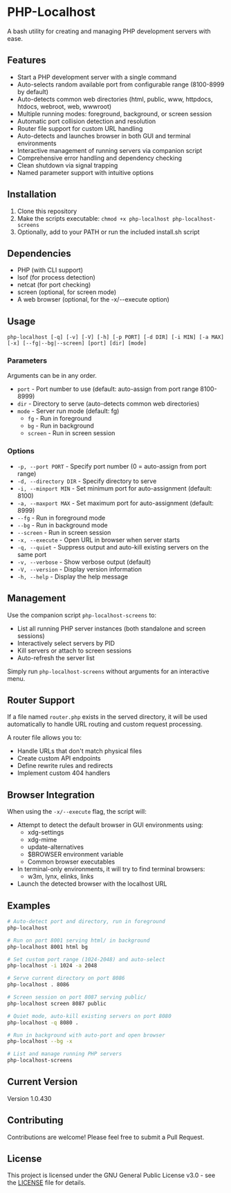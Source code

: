 # PHP-Localhost

A bash utility for creating and managing PHP development servers with ease.

## Features

- Start a PHP development server with a single command
- Auto-selects random available port from configurable range (8100-8999 by default)
- Auto-detects common web directories (html, public, www, httpdocs, htdocs, webroot, web, wwwroot)
- Multiple running modes: foreground, background, or screen session
- Automatic port collision detection and resolution
- Router file support for custom URL handling
- Auto-detects and launches browser in both GUI and terminal environments
- Interactive management of running servers via companion script
- Comprehensive error handling and dependency checking
- Clean shutdown via signal trapping
- Named parameter support with intuitive options

## Installation

1. Clone this repository
2. Make the scripts executable: `chmod +x php-localhost php-localhost-screens`
3. Optionally, add to your PATH or run the included install.sh script

## Dependencies

- PHP (with CLI support)
- lsof (for process detection)
- netcat (for port checking)
- screen (optional, for screen mode)
- A web browser (optional, for the -x/--execute option)

## Usage

    php-localhost [-q] [-v] [-V] [-h] [-p PORT] [-d DIR] [-i MIN] [-a MAX] [-x] [--fg|--bg|--screen] [port] [dir] [mode]


### Parameters

Arguments can be in any order.

- `port` - Port number to use (default: auto-assign from port range 8100-8999)
- `dir` - Directory to serve (auto-detects common web directories)
- `mode` - Server run mode (default: fg)
  - `fg` - Run in foreground
  - `bg` - Run in background
  - `screen` - Run in screen session

### Options

- `-p, --port PORT` - Specify port number (0 = auto-assign from port range)
- `-d, --directory DIR` - Specify directory to serve
- `-i, --minport MIN` - Set minimum port for auto-assignment (default: 8100)
- `-a, --maxport MAX` - Set maximum port for auto-assignment (default: 8999)
- `--fg` - Run in foreground mode
- `--bg` - Run in background mode
- `--screen` - Run in screen session
- `-x, --execute` - Open URL in browser when server starts
- `-q, --quiet` - Suppress output and auto-kill existing servers on the same port
- `-v, --verbose` - Show verbose output (default)
- `-V, --version` - Display version information
- `-h, --help` - Display the help message

## Management

Use the companion script `php-localhost-screens` to:
- List all running PHP server instances (both standalone and screen sessions)
- Interactively select servers by PID
- Kill servers or attach to screen sessions
- Auto-refresh the server list

Simply run `php-localhost-screens` without arguments for an interactive menu.

## Router Support

If a file named `router.php` exists in the served directory, it will be used automatically to handle URL routing and custom request processing.

A router file allows you to:
- Handle URLs that don't match physical files
- Create custom API endpoints
- Define rewrite rules and redirects
- Implement custom 404 handlers

## Browser Integration

When using the `-x/--execute` flag, the script will:
- Attempt to detect the default browser in GUI environments using:
  - xdg-settings
  - xdg-mime
  - update-alternatives
  - $BROWSER environment variable
  - Common browser executables
- In terminal-only environments, it will try to find terminal browsers:
  - w3m, lynx, elinks, links
- Launch the detected browser with the localhost URL

## Examples

```bash
# Auto-detect port and directory, run in foreground
php-localhost

# Run on port 8001 serving html/ in background
php-localhost 8001 html bg

# Set custom port range (1024-2048) and auto-select
php-localhost -i 1024 -a 2048

# Serve current directory on port 8086
php-localhost . 8086

# Screen session on port 8087 serving public/
php-localhost screen 8087 public

# Quiet mode, auto-kill existing servers on port 8080
php-localhost -q 8080 .

# Run in background with auto-port and open browser
php-localhost --bg -x

# List and manage running PHP servers
php-localhost-screens
```

## Current Version

Version 1.0.430

## Contributing

Contributions are welcome! Please feel free to submit a Pull Request.

## License

This project is licensed under the GNU General Public License v3.0 - see the [LICENSE](LICENSE) file for details.

